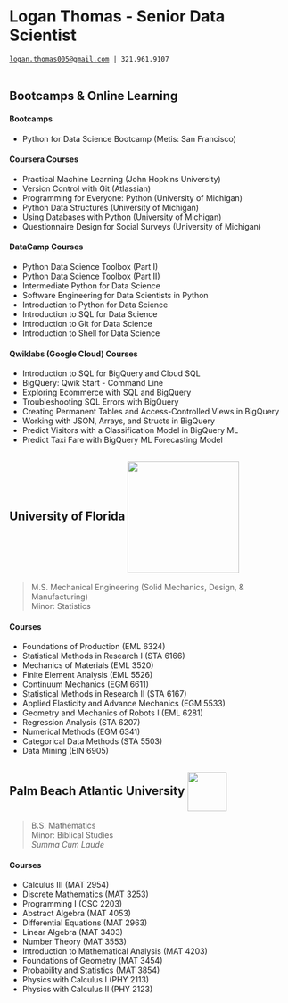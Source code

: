 # Logan Thomas - Senior Data Scientist
[`logan.thomas005@gmail.com`](mailto:logan.thomas005@gmail.com)` | 321.961.9107` <br/> <br/>

## Bootcamps & Online Learning  
#### Bootcamps
- Python for Data Science Bootcamp (Metis: San Francisco)

#### Coursera Courses
- Practical Machine Learning (John Hopkins University)
- Version Control with Git (Atlassian)
- Programming for Everyone: Python (University of Michigan)
- Python Data Structures (University of Michigan)
- Using Databases with Python (University of Michigan)
- Questionnaire Design for Social Surveys (University of Michigan)  

#### DataCamp Courses
- Python Data Science Toolbox (Part I)
- Python Data Science Toolbox (Part II)
- Intermediate Python for Data Science
- Software Engineering for Data Scientists in Python
- Introduction to Python for Data Science
- Introduction to SQL for Data Science
- Introduction to Git for Data Science
- Introduction to Shell for Data Science

#### Qwiklabs (Google Cloud) Courses
- Introduction to SQL for BigQuery and Cloud SQL 
- BigQuery: Qwik Start - Command Line 
- Exploring Ecommerce with SQL and BigQuery 
- Troubleshooting SQL Errors with BigQuery 
- Creating Permanent Tables and Access-Controlled Views in BigQuery 
- Working with JSON, Arrays, and Structs in BigQuery 
- Predict Visitors with a Classification Model in BigQuery ML 
- Predict Taxi Fare with BigQuery ML Forecasting Model 

## University of Florida <img src="https://upload.wikimedia.org/wikipedia/commons/thumb/8/8e/University_of_Florida_logo.svg/1280px-University_of_Florida_logo.svg.png" align="center" width="200">
> M.S. Mechanical Engineering (Solid Mechanics, Design, & Manufacturing) <br/>
> Minor: Statistics <br/>
#### Courses
- Foundations of Production (EML 6324)
- Statistical Methods in Research I (STA 6166)
- Mechanics of Materials (EML 3520)
- Finite Element Analysis (EML 5526)
- Continuum Mechanics (EGM 6611)
- Statistical Methods in Research II (STA 6167)
- Applied Elasticity and Advance Mechanics (EGM 5533)
- Geometry and Mechanics of Robots I (EML 6281)
- Regression Analysis (STA 6207)
- Numerical Methods (EGM 6341)
- Categorical Data Methods (STA 5503)
- Data Mining (EIN 6905)


## Palm Beach Atlantic University <img src="https://pba.afford.com/Shared/GetImageForSchool?schoolId=1215&imageLocation=SCHOOL_BANNER_IMAGE" align="center" height="70"> <br/>
> B.S. Mathematics <br/>
> Minor: Biblical Studies <br/>
> *Summa Cum Laude*
#### Courses
- Calculus III (MAT 2954)
- Discrete Mathematics (MAT 3253)
- Programming I (CSC 2203)
- Abstract Algebra (MAT 4053)
- Differential Equations (MAT 2963)
- Linear Algebra (MAT 3403)
- Number Theory (MAT 3553)
- Introduction to Mathematical Analysis (MAT 4203)
- Foundations of Geometry (MAT 3454)
- Probability and Statistics (MAT 3854)
- Physics with Calculus I (PHY 2113)
- Physics with Calculus II (PHY 2123)


